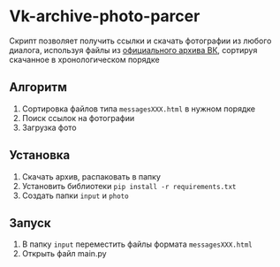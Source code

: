 # Vk-archive-photo-parcer
Скрипт позволяет получить ссылки и скачать фотографии из любого диалога, используя файлы из [официального архива ВК](https://vk.com/data_protection?section=rules&scroll_to_archive=1), сортируя скачанное в хронологическом порядке
## Алгоритм
1. Сортировка файлов типа ```messagesXXX.html``` в нужном порядке
2. Поиск ссылок на фотографии
3. Загрузка фото
## Установка
1. Скачать архив, распаковать в папку
2. Установить библиотеки ```pip install -r requirements.txt```
3. Создать папки ```input``` и ```photo```
## Запуск
1. В папку ```input``` переместить файлы формата ```messagesXXX.html```
2. Открыть файл main.py
